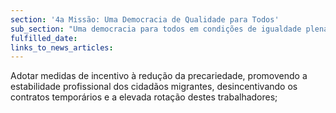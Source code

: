 ```yaml
---
section: '4a Missão: Uma Democracia de Qualidade para Todos'
sub_section: "Uma democracia para todos em condições de igualdade plena"
fulfilled_date:
links_to_news_articles:
---
```


Adotar medidas de incentivo à redução da precariedade, promovendo a estabilidade profissional dos cidadãos migrantes, desincentivando os contratos temporários e a elevada rotação destes trabalhadores;